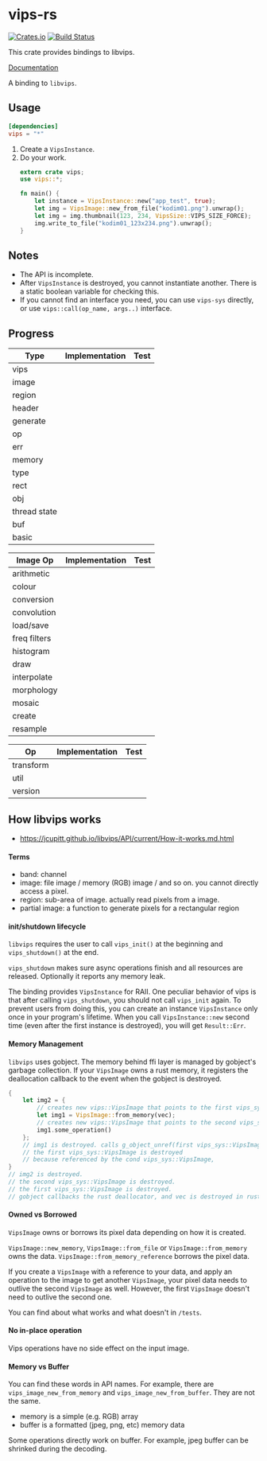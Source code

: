 # vips-rs
[![Crates.io](https://img.shields.io/crates/v/vips.svg)](https://crates.io/crates/vips-rs)
[![Build Status](https://travis-ci.org/elbaro/vips-rs.svg?branch=master)](https://travis-ci.org/elbaro/vips-rs)

This crate provides bindings to libvips.

[Documentation](https://elbaro.github.io/vips-rs/vips/)

A binding to `libvips`.

## Usage

```toml
[dependencies]
vips = "*"
```

1. Create a `VipsInstance`.
2. Do your work.
    ```rs
    extern crate vips;
    use vips::*;

    fn main() {
        let instance = VipsInstance::new("app_test", true);
        let img = VipsImage::new_from_file("kodim01.png").unwrap();
        let img = img.thumbnail(123, 234, VipsSize::VIPS_SIZE_FORCE);
        img.write_to_file("kodim01_123x234.png").unwrap();
    }
    ```

## Notes
- The API is incomplete.
- After `VipsInstance` is destroyed, you cannot instantiate another. There is a static boolean variable for checking this.
- If you cannot find an interface you need, you can use `vips-sys` directly, or use `vips::call(op_name, args..)` interface.

## Progress

| Type | Implementation | Test |
|------|----------------|------|
| vips |  |  |
| image |  |  |
| region |  |  |
| header |  |  |
| generate |  |  |
| op |  |  |
| err |  |  |
| memory |  |  |
| type |  |  |
| rect |  |  |
| obj |  |  |
| thread state |  |  |
| buf |  |  |
| basic |  |  |


| Image Op | Implementation | Test |
|----|----------------|------|
| arithmetic |  |  |
| colour |  |  |
| conversion |  |  |
| convolution |  |  |
| load/save |  |  |
| freq filters |  |  |
| histogram |  |  |
| draw |  |  |
| interpolate |  |  |
| morphology |  |  |
| mosaic |  |  |
| create |  |  |
| resample |  |  |


| Op | Implementation | Test |
|----|----------------|------|
| transform |  |  |
| util |  |  |
| version |  |  |


## How libvips works
- https://jcupitt.github.io/libvips/API/current/How-it-works.md.html

#### Terms
- band: channel
- image: file image / memory (RGB) image / and so on. you cannot directly access a pixel.
- region: sub-area of image. actually read pixels from a image.
- partial image: a function to generate pixels for a rectangular region


#### init/shutdown lifecycle
`libvips` requires the user to call `vips_init()` at the beginning and `vips_shutdown()` at the end.

`vips_shutdown` makes sure async operations finish and all resources are released. Optionally it reports any memory leak.

The binding provides `VipsInstance` for RAII. One peculiar behavior of vips is that after calling `vips_shutdown`, you should not call `vips_init` again. To prevent users from doing this, you can create an instance `VipsInstance` only once in your program's lifetime. When you call `VipsInstance::new` second time (even after the first instance is destroyed), you will get `Result::Err`.

#### Memory Management
`libvips` uses gobject. The memory behind ffi layer is managed by gobject's garbage collection.
If your `VipsImage` owns a rust memory, it registers the deallocation callback to the event when the gobject is destroyed.

```rust
{
    let img2 = {
        // creates new vips::VipsImage that points to the first vips_sys::VipsImage
        let img1 = VipsImage::from_memory(vec);
        // creates new vips::VipsImage that points to the second vips_sys::VipsImage
        img1.some_operation()
    };
    // img1 is destroyed. calls g_object_unref(first vips_sys::VipsImage).
    // the first vips_sys::VipsImage is destroyed
    // because referenced by the cond vips_sys::VipsImage,
}
// img2 is destroyed.
// the second vips_sys::VipsImage is destroyed.
// the first vips_sys::VipsImage is destroyed.
// gobject callbacks the rust deallocator, and vec is destroyed in rust side.
```

#### Owned vs Borrowed
`VipsImage` owns or borrows its pixel data depending on how it is created.

`VipsImage::new_memory`, `VipsImage::from_file` or `VipsImage::from_memory` owns the data.
`VipsImage::from_memory_reference` borrows the pixel data.

If you create a `VipsImage` with a reference to your data, and apply an operation to the image to get another `VipsImage`, your pixel data needs to outlive the second `VipsImage` as well. However, the first `VipsImage` doesn't need to outlive the second one.

You can find about what works and what doesn't in `/tests`.



#### No in-place operation
Vips operations have no side effect on the input image.


#### Memory vs Buffer
You can find these words in API names. For example, there are `vips_image_new_from_memory` and `vips_image_new_from_buffer`. They are not the same.

- memory is a simple (e.g. RGB) array
- buffer is a formatted (jpeg, png, etc) memory data

Some operations directly work on buffer. For example, jpeg buffer can be shrinked during the decoding.
